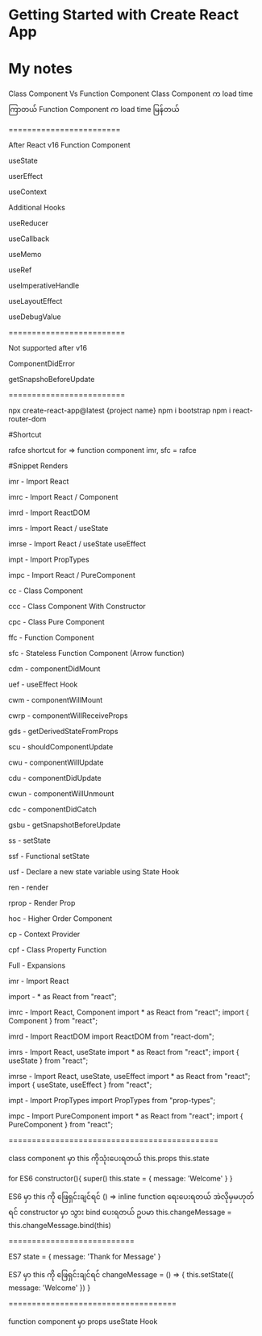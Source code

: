 # Getting Started with Create React App
# My notes
Class Component Vs Function Component
Class Component က load time ကြာတယ်
Function Component က load time မြန်တယ်

========================

After React v16
Function Component

useState

userEffect

useContext

Additional Hooks

useReducer

useCallback

useMemo

useRef

useImperativeHandle

useLayoutEffect

useDebugValue

=========================

Not supported after v16

ComponentDidError

getSnapshoBeforeUpdate

=========================

npx create-react-app@latest {project name}
npm i bootstrap
npm i react-router-dom

#Shortcut

rafce shortcut for => function component
imr, sfc = rafce

#Snippet	Renders

imr    -  Import React

imrc   -  Import React / Component

imrd   -  Import ReactDOM

imrs   -  Import React / useState

imrse  -  Import React / useState useEffect

impt   -  Import PropTypes

impc   -  Import React / PureComponent

cc     -  Class Component

ccc    -  Class Component With Constructor

cpc    -  Class Pure Component

ffc    -  Function Component

sfc    -  Stateless Function Component (Arrow function)

cdm    -  componentDidMount

uef    -  useEffect Hook

cwm    -  componentWillMount

cwrp   -  componentWillReceiveProps

gds    -  getDerivedStateFromProps

scu    -  shouldComponentUpdate

cwu    -  componentWillUpdate

cdu    -  componentDidUpdate

cwun   -  componentWillUnmount

cdc    -  componentDidCatch

gsbu   -  getSnapshotBeforeUpdate

ss     -  setState

ssf    -  Functional setState

usf    -  Declare a new state variable using State Hook

ren    -  render

rprop  -  Render Prop

hoc    -  Higher Order Component

cp     -  Context Provider

cpf    -  Class Property Function

Full   -  Expansions

imr    -  Import React

import -  * as React from "react";

imrc - Import React, Component
import * as React from "react";
import { Component } from "react";

imrd - Import ReactDOM
import ReactDOM from "react-dom";

imrs - Import React, useState
import * as React from "react";
import { useState } from "react";

imrse - Import React, useState, useEffect
import * as React from "react";
import { useState, useEffect } from "react";

impt - Import PropTypes
import PropTypes from "prop-types";

impc - Import PureComponent
import * as React from "react";
import { PureComponent } from "react";

=============================================

class component မှာ this ကိုသုံးပေးရတယ်
this.props
this.state

for ES6
constructor(){
	super()
	this.state = {
		message: 'Welcome'
	}
}

ES6 မှာ this ကို ဖြေရှင်းချင်ရင် () => inline function ရေးပေးရတယ် အဲလိုမှမဟုတ်ရင် constructor မှာ သွား bind ပေးရတယ်
ဥပမာ this.changeMessage = this.changeMessage.bind(this)

===========================

ES7
state = {
        	message: 'Thank for Message'
    	}

ES7 မှာ this ကို ဖြေရှင်းချင်ရင် changeMessage = () => {
	this.setState({
		message: 'Welcome'
	})
}


====================================

function component မှာ
props
useState Hook








